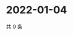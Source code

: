 # 2022-01-04

共 0 条

<!-- BEGIN WEIBO -->
<!-- 最后更新时间 Tue Jan 04 2022 23:15:44 GMT+0800 (China Standard Time) -->

<!-- END WEIBO -->
